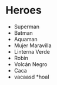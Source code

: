 # Heroes

* Superman
* Batman
* Aquaman
* Mujer Maravilla
* Linterna Verde
* Robin
* Volcán Negro
* Caca
* vacaasd
*hoal
